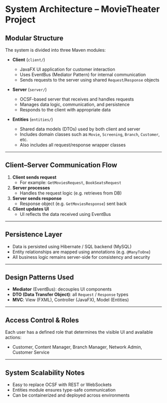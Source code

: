 # System Architecture – MovieTheater Project

##  Modular Structure

The system is divided into three Maven modules:

- **Client** (`client/`)  
  - JavaFX UI application for customer interaction
  - Uses EventBus (Mediator Pattern) for internal communication
  - Sends requests to the server using shared `Request`/`Response` objects

- **Server** (`server/`)  
  - OCSF-based server that receives and handles requests
  - Manages data logic, communication, and persistence
  - Responds to the client with appropriate data

- **Entities** (`entities/`)  
  - Shared data models (DTOs) used by both client and server
  - Includes domain classes such as `Movie`, `Screening`, `Branch`, `Customer`, etc.
  - Also includes all request/response wrapper classes

---

##  Client–Server Communication Flow

1. **Client sends request**
   - For example: `GetMoviesRequest`, `BookSeatsRequest`
2. **Server processes**
   - Handles the request logic (e.g. retrieves from DB)
3. **Server sends response**
   - Response object (e.g. `GetMoviesResponse`) sent back
4. **Client updates UI**
   - UI reflects the data received using EventBus

---

## Persistence Layer

- Data is persisted using Hibernate / SQL backend (MySQL)
- Entity relationships are mapped using annotations (e.g. `@ManyToOne`)
- All business logic remains server-side for consistency and security

---

## Design Patterns Used

- **Mediator** (EventBus): decouples UI components
- **DTO (Data Transfer Object)**: all `Request` / `Response` types
- **MVC**: View (FXML), Controller (JavaFX), Model (Entities)

---

##  Access Control & Roles

Each user has a defined role that determines the visible UI and available actions:
- Customer, Content Manager, Branch Manager, Network Admin, Customer Service

---

## System Scalability Notes

- Easy to replace OCSF with REST or WebSockets
- Entities module ensures type-safe communication
- Can be containerized and deployed across environments
